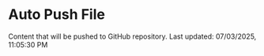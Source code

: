 # Auto Push File

Content that will be pushed to GitHub repository.
Last updated: 07/03/2025, 11:05:30 PM